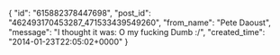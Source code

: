  {
   "id": "615882378447698",
   "post_id": "462493170453287_471533439549260",
   "from_name": "Pete Daoust",
   "message": "I thought it was: O my fucking Dumb :/",
   "created_time": "2014-01-23T22:05:02+0000"
 }
